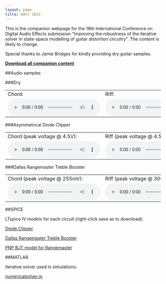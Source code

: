 ```yaml
---
layout: page
title: DAFx 2015
---
```


This is the companion webpage for the 18th International Conference on Digital Audio Effects submission "Improving the robustness of the iterative solver in state-space modelling of guitar distortion circuitry". The content is likely to change.

Special thanks to Jamie Bridges for kindly providing dry guitar samples.

[**Download all companion content**](https://github.com/bholmesqub/DAFx15/releases/download/v0.1-beta/dafx15_improving.zip)

##Audio samples

###Dry

<table style="width:100%">
	<tr>
		<td>
			Chord:
		</td>
		<td>
			Riff:
		</td>
	</tr>
	<tr>
		<td>
			<audio controls>
			  <source src="https://raw.githubusercontent.com/bholmesqub/DAFx15/gh-pages/audio/chord.wav" type="audio/wav">
			Your browser does not support the audio element.
			</audio> 
		</td>
		<td>
			<audio controls>
			  <source src="https://raw.githubusercontent.com/bholmesqub/DAFx15/gh-pages/audio/riff.wav" type="audio/wav">
			Your browser does not support the audio element.
			</audio> 
		</td>		
	</tr>
</table>

###Asymmetrical Diode Clipper

<table style="width:100%">
	<tr>
		<td>
			Chord (peak voltage @ 4.5V):
		</td>
		<td>
			Riff (peak voltage @ 4.5V):
		</td>
	</tr>
	<tr>
		<td>
			<audio controls>
			  <source src="https://raw.githubusercontent.com/bholmesqub/DAFx15/gh-pages/audio/diode_chord.wav" type="audio/wav">
			Your browser does not support the audio element.
			</audio> 
		</td>
		<td>
			<audio controls>
			  <source src="https://raw.githubusercontent.com/bholmesqub/DAFx15/gh-pages/audio/diode_riff.wav" type="audio/wav">
			Your browser does not support the audio element.
			</audio> 
		</td>		
	</tr>
</table>

###Dallas Rangemaster Treble Booster

<table style="width:100%">
	<tr>
		<td>
			Chord (peak voltage @ 255mV):
		</td>
		<td>
			Riff (peak voltage @ 300mV):
		</td>
	</tr>
	<tr>
		<td>
			<audio controls>
			  <source src="https://raw.githubusercontent.com/bholmesqub/DAFx15/gh-pages/audio/rangemaster_chord.wav" type="audio/wav">
			Your browser does not support the audio element.
			</audio> 
		</td>
		<td>
			<audio controls>
			  <source src="https://raw.githubusercontent.com/bholmesqub/DAFx15/gh-pages/audio/rangemaster_riff.wav" type="audio/wav">
			Your browser does not support the audio element.
			</audio> 
		</td>		
	</tr>
</table>

##SPICE

LTspice IV models for each circuit (right-click save as to download):
 
[Diode Clipper](https://raw.githubusercontent.com/bholmesqub/DAFx15/master/spice/asym_diode_clipper.asc)

[Dallas Rangemaster Treble Booster](https://raw.githubusercontent.com/bholmesqub/DAFx15/master/spice/dallas_rangemaster.asc)

[PNP BJT model for Rangemaster](https://raw.githubusercontent.com/bholmesqub/DAFx15/master/spice/ebers_moll.txt)

##MATLAB

Iterative solver used in simulations:

[numericalsolver.m](https://raw.githubusercontent.com/bholmesqub/DAFx15/master/matlab/numericalsolver.m)